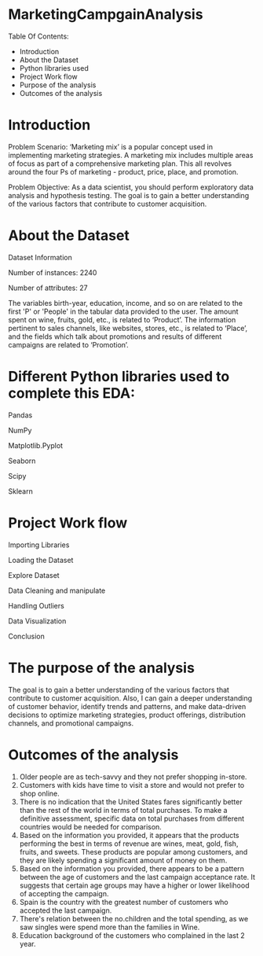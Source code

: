 # MarketingCampgainAnalysis

Table Of Contents:

- Introduction
- About the Dataset
- Python libraries used
- Project Work flow
- Purpose of the analysis
- Outcomes of the analysis


# Introduction

Problem Scenario: ‘Marketing mix’ is a popular concept used in implementing marketing strategies. A marketing mix includes multiple areas of focus as part of a comprehensive marketing plan. This all revolves around the four Ps of marketing - product, price, place, and promotion.

Problem Objective: As a data scientist, you should perform exploratory data analysis and hypothesis testing. The goal is to gain a better understanding of the various factors that contribute to customer acquisition.


# About the Dataset

Dataset Information

Number of instances: 2240

Number of attributes: 27

The variables birth-year, education, income, and so on are related to the first 'P' or 'People' in the tabular data provided to the user. The amount spent on wine, fruits, gold, etc., is related to ‘Product’. The information pertinent to sales channels, like websites, stores, etc., is related to ‘Place’, and the fields which talk about promotions and results of different campaigns are related to ‘Promotion’.

# Different Python libraries used to complete this EDA:

Pandas

NumPy

Matplotlib.Pyplot

Seaborn

Scipy

Sklearn

# Project Work flow

Importing Libraries

Loading the Dataset

Explore Dataset

Data Cleaning and manipulate

Handling Outliers

Data Visualization

Conclusion

# The purpose of the analysis

The goal is to gain a better understanding of the various factors that contribute to customer acquisition. Also, I can gain a deeper understanding of customer behavior, identify trends and patterns, and make data-driven decisions to optimize marketing strategies, product offerings, distribution channels, and promotional campaigns.

# Outcomes of the analysis

1. Older people are as tech-savvy and they not prefer shopping in-store.
2. Customers with kids have time to visit a store and would not prefer to shop online.
3. There is no indication that the United States fares significantly better than the rest of the world in terms of total purchases. To make a         definitive assessment, specific data on total purchases from different countries would be needed for comparison.
4. Based on the information you provided, it appears that the products performing the best in terms of revenue are wines, meat, gold, fish,           fruits, and sweets. These products are popular among customers, and they are likely spending a significant amount of money on them.
5. Based on the information you provided, there appears to be a pattern between the age of customers and the last campaign acceptance rate. It        suggests that certain age groups may have a higher or lower likelihood of accepting the campaign.
6. Spain is the country with the greatest number of customers who accepted the last campaign.
7. There's relation between the no.children and the total spending, as we saw singles were spend more than the families in Wine.
8. Education background of the customers who complained in the last 2 year.
